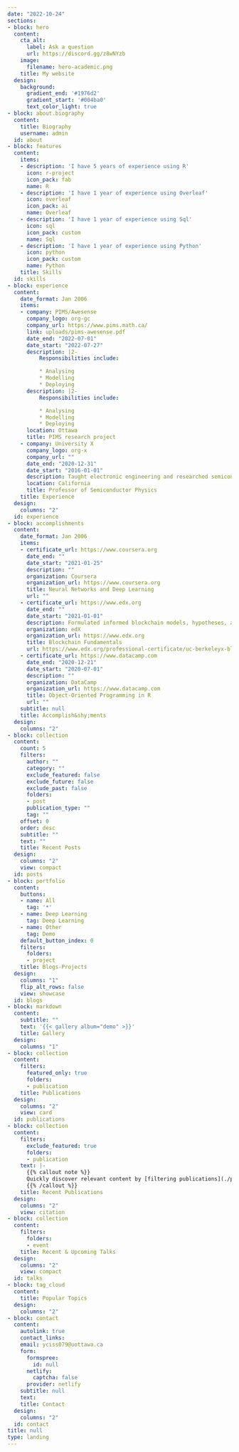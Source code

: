 ```yaml
---
date: "2022-10-24"
sections:
- block: hero
  content:
    cta_alt:
      label: Ask a question
      url: https://discord.gg/z8wNYzb
    image:
      filename: hero-academic.png
    title: My website
  design:
    background:
      gradient_end: '#1976d2'
      gradient_start: '#004ba0'
      text_color_light: true
- block: about.biography
  content:
    title: Biography
    username: admin
  id: about
- block: features
  content:
    items:
    - description: 'I have 5 years of experience using R'
      icon: r-project
      icon_pack: fab
      name: R
    - description: 'I have 1 year of experience using Overleaf'
      icon: overleaf
      icon_pack: ai
      name: Overleaf
    - description: 'I have 1 year of experience using Sql'
      icon: sql
      icon_pack: custom
      name: Sql
    - description: 'I have 1 year of experience using Python'
      icon: python
      icon_pack: custom
      name: Python
    title: Skills
  id: skills
- block: experience
  content:
    date_format: Jan 2006
    items:
    - company: PIMS/Awesense
      company_logo: org-gc
      company_url: https://www.pims.math.ca/
      link: uploads/pims-awesense.pdf
      date_end: "2022-07-01"
      date_start: "2022-07-27"
      description: |2-
          Responsibilities include:

          * Analysing
          * Modelling
          * Deploying
      description: |2-
          Responsibilities include:

          * Analysing
          * Modelling
          * Deploying
      location: Ottawa
      title: PIMS research project
    - company: University X
      company_logo: org-x
      company_url: ""
      date_end: "2020-12-31"
      date_start: "2016-01-01"
      description: Taught electronic engineering and researched semiconductor physics.
      location: California
      title: Professor of Semiconductor Physics
    title: Experience
  design:
    columns: "2"
  id: experience
- block: accomplishments
  content:
    date_format: Jan 2006
    items:
    - certificate_url: https://www.coursera.org
      date_end: ""
      date_start: "2021-01-25"
      description: ""
      organization: Coursera
      organization_url: https://www.coursera.org
      title: Neural Networks and Deep Learning
      url: ""
    - certificate_url: https://www.edx.org
      date_end: ""
      date_start: "2021-01-01"
      description: Formulated informed blockchain models, hypotheses, and use cases.
      organization: edX
      organization_url: https://www.edx.org
      title: Blockchain Fundamentals
      url: https://www.edx.org/professional-certificate/uc-berkeleyx-blockchain-fundamentals
    - certificate_url: https://www.datacamp.com
      date_end: "2020-12-21"
      date_start: "2020-07-01"
      description: ""
      organization: DataCamp
      organization_url: https://www.datacamp.com
      title: Object-Oriented Programming in R
      url: ""
    subtitle: null
    title: Accomplish&shy;ments
  design:
    columns: "2"
- block: collection
  content:
    count: 5
    filters:
      author: ""
      category: ""
      exclude_featured: false
      exclude_future: false
      exclude_past: false
      folders:
      - post
      publication_type: ""
      tag: ""
    offset: 0
    order: desc
    subtitle: ""
    text: ""
    title: Recent Posts
  design:
    columns: "2"
    view: compact
  id: posts
- block: portfolio
  content:
    buttons:
    - name: All
      tag: '*'
    - name: Deep Learning
      tag: Deep Learning
    - name: Other
      tag: Demo
    default_button_index: 0
    filters:
      folders:
      - project
    title: Blogs-Projects
  design:
    columns: "1"
    flip_alt_rows: false
    view: showcase
  id: blogs
- block: markdown
  content:
    subtitle: ""
    text: '{{< gallery album="demo" >}}'
    title: Gallery
  design:
    columns: "1"
- block: collection
  content:
    filters:
      featured_only: true
      folders:
      - publication
    title: Publications
  design:
    columns: "2"
    view: card
  id: publications
- block: collection
  content:
    filters:
      exclude_featured: true
      folders:
      - publication
    text: |-
      {{% callout note %}}
      Quickly discover relevant content by [filtering publications](./publication/).
      {{% /callout %}}
    title: Recent Publications
  design:
    columns: "2"
    view: citation
- block: collection
  content:
    filters:
      folders:
      - event
    title: Recent & Upcoming Talks
  design:
    columns: "2"
    view: compact
  id: talks
- block: tag_cloud
  content:
    title: Popular Topics
  design:
    columns: "2"
- block: contact
  content:
    autolink: true
    contact_links:
    email: yciss079@uottawa.ca
    form:
      formspree:
        id: null
      netlify:
        captcha: false
      provider: netlify
    subtitle: null
    text:
    title: Contact
  design:
    columns: "2"
  id: contact
title: null
type: landing
---
```

